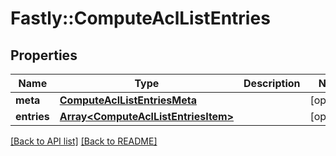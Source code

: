 # Fastly::ComputeAclListEntries

## Properties

| Name | Type | Description | Notes |
| ---- | ---- | ----------- | ----- |
| **meta** | [**ComputeAclListEntriesMeta**](ComputeAclListEntriesMeta.md) |  | [optional] |
| **entries** | [**Array&lt;ComputeAclListEntriesItem&gt;**](ComputeAclListEntriesItem.md) |  | [optional] |

[[Back to API list]](../../README.md#endpoints) [[Back to README]](../../README.md)

